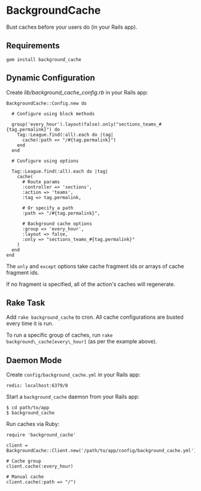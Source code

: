 BackgroundCache
===============

Bust caches before your users do (in your Rails app).

Requirements
------------

    gem install background_cache

Dynamic Configuration
---------------------

Create *lib/background\_cache\_config.rb* in your Rails app:

    BackgroundCache::Config.new do

      # Configure using block methods
      
      group('every_hour').layout(false).only("sections_teams_#{tag.permalink}") do
        Tag::League.find(:all).each do |tag|
          cache(:path => "/#{tag.permalink}")
        end
      end

      # Configure using options
      
      Tag::League.find(:all).each do |tag|
        cache(
          # Route params
          :controller => 'sections',
          :action => 'teams',
          :tag => tag.permalink,

          # Or specify a path
          :path => "/#{tag.permalink}",
          
          # Background cache options
          :group => 'every_hour',
          :layout => false,
          :only => "sections_teams_#{tag.permalink}"
        )
      end
    end

The `only` and `except` options take cache fragment ids or arrays of cache fragment ids.

If no fragment is specified, all of the action's caches will regenerate.

Rake Task
---------

Add `rake background_cache` to cron. All cache configurations are busted every time it is run.

To run a specific group of caches, run `rake background\_cache[every\_hour]` (as per the example above).

Daemon Mode
-----------

Create `config/background_cache.yml` in your Rails app:

    redis: localhost:6379/0

Start a `background_cache` daemon from your Rails app:

    $ cd path/to/app
    $ background_cache

Run caches via Ruby:

    require 'background_cache'

    client = BackgroundCache::Client.new('/path/to/app/config/background_cache.yml')

    # Cache group
    client.cache(:every_hour)

    # Manual cache
    client.cache(:path => "/")